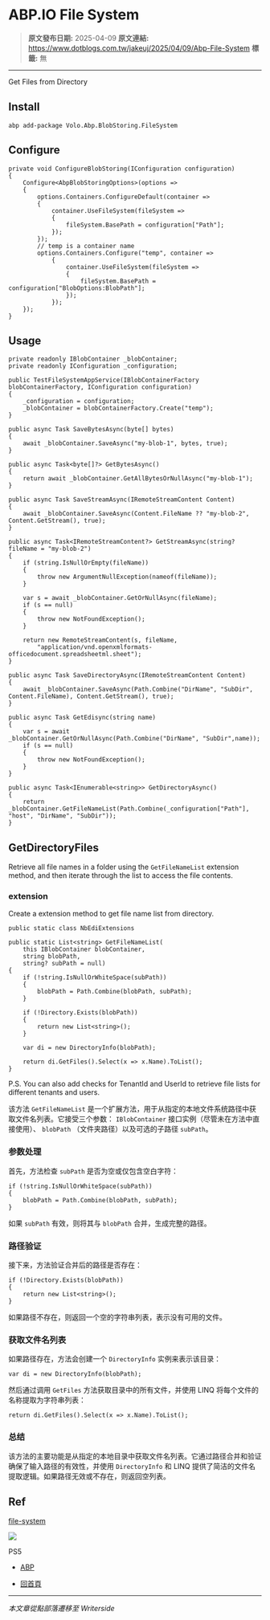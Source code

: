 # ABP.IO File System

> **原文發布日期:** 2025-04-09
> **原文連結:** https://www.dotblogs.com.tw/jakeuj/2025/04/09/Abp-File-System
> **標籤:** 無

---

Get Files from Directory

## Install﻿

```
abp add-package Volo.Abp.BlobStoring.FileSystem
```

## Configure﻿

```
private void ConfigureBlobStoring(IConfiguration configuration)
{
    Configure<AbpBlobStoringOptions>(options =>
    {
        options.Containers.ConfigureDefault(container =>
        {
            container.UseFileSystem(fileSystem =>
            {
                fileSystem.BasePath = configuration["Path"];
            });
        });
        // temp is a container name
        options.Containers.Configure("temp", container =>
            {
                container.UseFileSystem(fileSystem =>
                {
                    fileSystem.BasePath = configuration["BlobOptions:BlobPath"];
                });
            });
    });
}
```

## Usage﻿

```
private readonly IBlobContainer _blobContainer;
private readonly IConfiguration _configuration;

public TestFileSystemAppService(IBlobContainerFactory blobContainerFactory, IConfiguration configuration)
{
    _configuration = configuration;
    _blobContainer = blobContainerFactory.Create("temp");
}

public async Task SaveBytesAsync(byte[] bytes)
{
    await _blobContainer.SaveAsync("my-blob-1", bytes, true);
}

public async Task<byte[]?> GetBytesAsync()
{
    return await _blobContainer.GetAllBytesOrNullAsync("my-blob-1");
}

public async Task SaveStreamAsync(IRemoteStreamContent Content)
{
    await _blobContainer.SaveAsync(Content.FileName ?? "my-blob-2", Content.GetStream(), true);
}

public async Task<IRemoteStreamContent?> GetStreamAsync(string? fileName = "my-blob-2")
{
    if (string.IsNullOrEmpty(fileName))
    {
        throw new ArgumentNullException(nameof(fileName));
    }

    var s = await _blobContainer.GetOrNullAsync(fileName);
    if (s == null)
    {
        throw new NotFoundException();
    }

    return new RemoteStreamContent(s, fileName,
        "application/vnd.openxmlformats-officedocument.spreadsheetml.sheet");
}

public async Task SaveDirectoryAsync(IRemoteStreamContent Content)
{
    await _blobContainer.SaveAsync(Path.Combine("DirName", "SubDir", Content.FileName), Content.GetStream(), true);
}

public async Task GetEdisync(string name)
{
    var s = await _blobContainer.GetOrNullAsync(Path.Combine("DirName", "SubDir",name));
    if (s == null)
    {
        throw new NotFoundException();
    }
}

public async Task<IEnumerable<string>> GetDirectoryAsync()
{
    return _blobContainer.GetFileNameList(Path.Combine(_configuration["Path"], "host", "DirName", "SubDir"));
}
```

## GetDirectoryFiles﻿

Retrieve all file names in a folder using the `GetFileNameList` extension method, and then iterate through the list to access the file contents.

### extension﻿

Create a extension method to get file name list from directory.

`public static class NbEdiExtensions`

```
public static List<string> GetFileNameList(
    this IBlobContainer blobContainer,
    string blobPath,
    string? subPath = null)
{
    if (!string.IsNullOrWhiteSpace(subPath))
    {
        blobPath = Path.Combine(blobPath, subPath);
    }

    if (!Directory.Exists(blobPath))
    {
        return new List<string>();
    }

    var di = new DirectoryInfo(blobPath);

    return di.GetFiles().Select(x => x.Name).ToList();
}
```

P.S. You can also add checks for TenantId and UserId to retrieve file lists for different tenants and users.

该方法 `GetFileNameList` 是一个扩展方法，用于从指定的本地文件系统路径中获取文件名列表。它接受三个参数： `IBlobContainer` 接口实例（尽管未在方法中直接使用）、 `blobPath` （文件夹路径）以及可选的子路径 `subPath`。

### 参数处理﻿

首先，方法检查 `subPath` 是否为空或仅包含空白字符：

```
if (!string.IsNullOrWhiteSpace(subPath))
{
    blobPath = Path.Combine(blobPath, subPath);
}
```

如果 `subPath` 有效，则将其与 `blobPath` 合并，生成完整的路径。

### 路径验证﻿

接下来，方法验证合并后的路径是否存在：

```
if (!Directory.Exists(blobPath))
{
    return new List<string>();
}
```

如果路径不存在，则返回一个空的字符串列表，表示没有可用的文件。

### 获取文件名列表﻿

如果路径存在，方法会创建一个 `DirectoryInfo` 实例来表示该目录：

```
var di = new DirectoryInfo(blobPath);
```

然后通过调用 `GetFiles` 方法获取目录中的所有文件，并使用 LINQ 将每个文件的名称提取为字符串列表：

```
return di.GetFiles().Select(x => x.Name).ToList();
```

### 总结﻿

该方法的主要功能是从指定的本地目录中获取文件名列表。它通过路径合并和验证确保了输入路径的有效性，并使用 `DirectoryInfo` 和 LINQ 提供了简洁的文件名提取逻辑。如果路径无效或不存在，则返回空列表。

## Ref﻿

[file-system](https://abp.io/docs/latest/framework/infrastructure/blob-storing/file-system)

![](https://card.psnprofiles.com/1/jakeuj.png)

PS5

* [ABP](/jakeuj/Tags?qq=ABP)

* [回首頁](/jakeuj)

---

*本文章從點部落遷移至 Writerside*
